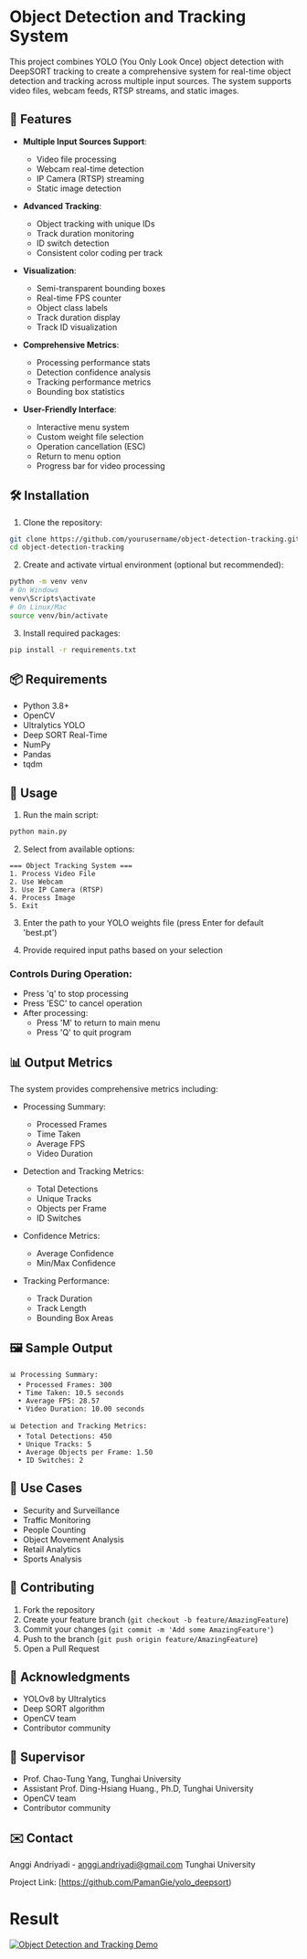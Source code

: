 # Object Detection and Tracking System

This project combines YOLO (You Only Look Once) object detection with DeepSORT tracking to create a comprehensive system for real-time object detection and tracking across multiple input sources. The system supports video files, webcam feeds, RTSP streams, and static images.

## 🌟 Features

- **Multiple Input Sources Support**:
  - Video file processing
  - Webcam real-time detection
  - IP Camera (RTSP) streaming
  - Static image detection

- **Advanced Tracking**:
  - Object tracking with unique IDs
  - Track duration monitoring
  - ID switch detection
  - Consistent color coding per track

- **Visualization**:
  - Semi-transparent bounding boxes
  - Real-time FPS counter
  - Object class labels
  - Track duration display
  - Track ID visualization

- **Comprehensive Metrics**:
  - Processing performance stats
  - Detection confidence analysis
  - Tracking performance metrics
  - Bounding box statistics

- **User-Friendly Interface**:
  - Interactive menu system
  - Custom weight file selection
  - Operation cancellation (ESC)
  - Return to menu option
  - Progress bar for video processing

## 🛠️ Installation

1. Clone the repository:
```bash
git clone https://github.com/yourusername/object-detection-tracking.git
cd object-detection-tracking
```

2. Create and activate virtual environment (optional but recommended):
```bash
python -m venv venv
# On Windows
venv\Scripts\activate
# On Linux/Mac
source venv/bin/activate
```

3. Install required packages:
```bash
pip install -r requirements.txt
```

## 📦 Requirements

- Python 3.8+
- OpenCV
- Ultralytics YOLO
- Deep SORT Real-Time
- NumPy
- Pandas
- tqdm

## 🚀 Usage

1. Run the main script:
```bash
python main.py
```

2. Select from available options:
```
=== Object Tracking System ===
1. Process Video File
2. Use Webcam
3. Use IP Camera (RTSP)
4. Process Image
5. Exit
```

3. Enter the path to your YOLO weights file (press Enter for default 'best.pt')

4. Provide required input paths based on your selection

### Controls During Operation:
- Press 'q' to stop processing
- Press 'ESC' to cancel operation
- After processing:
  - Press 'M' to return to main menu
  - Press 'Q' to quit program

## 📊 Output Metrics

The system provides comprehensive metrics including:

- Processing Summary:
  - Processed Frames
  - Time Taken
  - Average FPS
  - Video Duration

- Detection and Tracking Metrics:
  - Total Detections
  - Unique Tracks
  - Objects per Frame
  - ID Switches

- Confidence Metrics:
  - Average Confidence
  - Min/Max Confidence

- Tracking Performance:
  - Track Duration
  - Track Length
  - Bounding Box Areas

## 🖼️ Sample Output

```
📊 Processing Summary:
  • Processed Frames: 300
  • Time Taken: 10.5 seconds
  • Average FPS: 28.57
  • Video Duration: 10.00 seconds

📊 Detection and Tracking Metrics:
  • Total Detections: 450
  • Unique Tracks: 5
  • Average Objects per Frame: 1.50
  • ID Switches: 2
```

## 🎯 Use Cases

- Security and Surveillance
- Traffic Monitoring
- People Counting
- Object Movement Analysis
- Retail Analytics
- Sports Analysis

## 🤝 Contributing

1. Fork the repository
2. Create your feature branch (`git checkout -b feature/AmazingFeature`)
3. Commit your changes (`git commit -m 'Add some AmazingFeature'`)
4. Push to the branch (`git push origin feature/AmazingFeature`)
5. Open a Pull Request

## 👏 Acknowledgments

- YOLOv8 by Ultralytics
- Deep SORT algorithm
- OpenCV team
- Contributor community

## 👏 Supervisor

- Prof. Chao-Tung Yang, Tunghai University
- Assistant Prof. Ding-Hsiang Huang., Ph.D, Tunghai University
- OpenCV team
- Contributor community

## ✉️ Contact

Anggi Andriyadi - anggi.andriyadi@gmail.com
Tunghai University

Project Link: [https://github.com/PamanGie/yolo_deepsort)

# Result
[![Object Detection and Tracking Demo](https://img.youtube.com/vi/5ccwZCiLfRk/0.jpg)](https://youtu.be/5ccwZCiLfRk)
